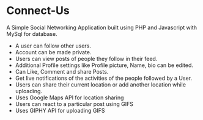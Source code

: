 # Connect-Us

A Simple Social Networking Application built using PHP and Javascript with MySql for database.

- A user can follow other users.
- Account can be made private. 
- Users can view posts of people they follow in their feed. 
- Additional Profile settings like Profile picture, Name, bio can be edited. 
- Can Like, Comment and share Posts.
- Get live notifications of the activities of the people followed by a User.  
- Users can share their current location or add another location while uploading.
- Uses Google Maps API for location sharing
- Users can react to a particular post using GIFS
- Uses GIPHY API for uploading GIFS



